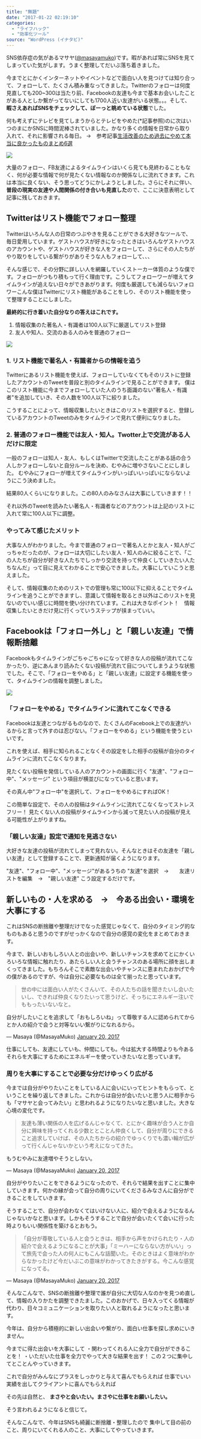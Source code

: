 ```yaml
---
title: "無題"
date: "2017-01-22 02:19:10"
categories:
  - "ライフハック"
  - "効率化ツール"
source: "WordPress (イナタビ)"
---
```


SNS依存症の気があるマサヤ([@masayamuko](https://twitter.com/MasayaMuko))です。暇があれば常にSNSを見てしまっていた気がします。うまく整理してだいぶ落ち着きました。

今までとにかくインターネットやイベントなどで面白い人を見つけては知り合って、フォローして、たくさん積み重なってきました。Twitterのフォローは何度見直しても200~300は当たり前、Facebookの友達も今まで基本お会いしたことがある人としか繋がってないにしても1700人近い友達がいる状態。。。そして、**暇さえあればSNSをチェックして、ぼーっと眺めている状態**でした。

何も考えずにテレビを見てしまうからとテレビをやめた(*記事参照)のに次はいつのまにかSNSに時間泥棒されていました。かなり多くの情報を日常から取り入れて、それに影響される毎日。
→　参考記事[生活改善のため過去にやめて本当に良かったものまとめ6選](https://masayamuko.com/better-quit/)

![](https://masayamuko.com/wp/wp-content/uploads/2017/01/green_maxfloppy220141024222803_TP_V.jpg)

大量のフォロー、FB友達によるタイムラインはいくら見ても見終わることもなく、何が必要な情報で何が見たくない情報なのか関係なしに流れてきます。これは本当に良くない、そう思ってどうにかしようとしました。さらにそれに伴い、**普段の現実の友達や人間関係の付き合いも見直した**ので、ここに決意表明として記事に残しておきます。

## Twitterはリスト機能でフォロー整理

Twitterはいろんな人の日常のつぶやきを見ることができる大好きなツールで、毎日愛用しています。ゲストハウスが好きになったときはいろんなゲストハウスのアカウントや、ゲストハウスが好きな人をフォローして、さらにその人たちがやり取りをしている繋がりがありそうな人もフォローして、、、

そんな感じで、その分野に詳しい人を網羅していくストーカー体質のような僕です。フォローがつもり積もって行く理由です。こうしてフォローワーが増えてタイムラインが追えない日々ができあがります。何度も厳選しても減らないフォロワーこんな僕はTwitterにリスト機能があることをしり、そのリスト機能を使って整理することにしました。

**最終的に行き着いた自分なりの答えはこれです。**
1. 情報収集のた著名人・有識者は100人以下に厳選してリスト登録
2. 友人や知人、交流のある人のみを普通のフォロー

![](https://masayamuko.com/wp/wp-content/uploads/2017/01/スクリーンショット-2017-01-22-午後11.24.55.png)

### 1. リスト機能で著名人・有識者からの情報を追う

Twitterにあるリスト機能を使えば、フォローしていなくてもそのリストに登録したアカウントのTweetを普段と別のタイムラインで見ることができます。
僕はこのリスト機能に今までフォローしていた人のうち面識のない"著名人・有識者"を追加していき、その人数を100人以下に絞りました。

こうすることによって、情報収集したいときはこのリストを選択すると、登録しているアカウントのTweetのみをタイムラインで見れて便利になりました。

### 2. 普通のフォロー機能では友人・知人。Twotter上で交流がある人だけに限定

一般のフォローは知人・友人、もしくはTwitterで交流したことがある話の合う人しかフォローしないと自分ルールを決め、むやみに増やさないことにしました。
むやみにフォローが増えてタイムラインがいっぱいいっぱいにならないようにこう決めました。

結果80人くらいになりました。この80人のみなさんは大事にしていきます！！

それ以外のTweetを読みたい著名人・有識者などのアカウントは上記のリストに入れて常に100人以下に調整。

### やってみて感じたメリット

大事な人がわかりました。今まで普通のフォローで著名人とかと友人・知人がごっちゃだったのが、フォローは大切にしたい友人・知人のみに絞ることで、「この人たちが自分が好きな人たちでしっかり交流を持って仲良くしていきたい人たちなんだ」って目に見えてわかることで安心できました。大事にしていこうと思えました。

そして、情報収集のためのリストでの管理も常に100以下に抑えることでタイムラインを追うことができますし、意識して情報を取るとき以外はこのリストを見ないのでいい感じに時間を使い分けれています。これは大きなポイント！　情報収集したいときだけ見に行くっていうステップが挟まっていい。

## Facebookは「フォロー外し」と「親しい友達」で情報断捨離

Facebookもタイムラインがごちゃごちゃになって好きな人の投稿が流れてこなかったり、逆にあんまり読みたくない投稿が流れて目についてしまうような状態でした。そこで、「フォローをやめる」と「親しい友達」に設定する機能を使って、タイムラインの情報を調整しました。

![](https://masayamuko.com/wp/wp-content/uploads/2017/01/スクリーンショット-2017-01-22-午後11.15.58.png)

### 「フォローをやめる」でタイムラインに流れてこなくできる
Facebookは友達とつながるものなので、たくさんのFacebook上での友達がいるからと言って外すのは忍びない。「フォローをやめる」という機能を使うといいです。

これを使えば、相手に知られることなくその設定をした相手の投稿が自分のタイムラインに流れてこなくなります。

見たくない投稿を発信している人のアカウントの画面に行く
"友達"、"フォロー中"、"メッセージ"
という項目が横並びになっていると思います。

その真ん中"フォロー中"を選択して、フォローをやめるにすればOK！

この簡単な設定で、その人の投稿はタイムラインに流れてこなくなってストレスフリー！
見たくない人の投稿がタイムラインから減って見たい人の投稿が見える可能性が上がりますね。

### 「親しい友達」設定で通知を見逃さない

大好きな友達の投稿が流れてしまって見れない。そんなときはその友達を「親しい友達」として登録することで、更新通知が届くようになります。

"友達"、"フォロー中"、"メッセージ"があるうちの
"友達"を選択　→　　友達リストを編集　→　"親しい友達"
こう設定するだけです。

## 新しいもの・人を求める　→　今ある出会い・環境を大事にする

これはSNSの断捨離や整理だけでなった感覚じゃなくて、自分のタイミング的なものもあると思うのですがせっかくなので自分の感覚の変化をまとめておきます。

今まで、新しいおもしろい人との出会いや、新しいチャンスを求めてとにかくいろいろな情報に触れたり、あたらしい人と会うチャンスのある場所に顔を出しまくってきました。もちろんそこで素敵な出会いやチャンスに恵まれたおかげで今の僕があるのですが、今は自分に必要なものは全て揃ったと思っています。

> 世の中には面白い人がたくさんいて、その人たちの話を聞きたいし会いたいし、できれば仲良くなりたいって思うけど、そっちにエネルギー注いでももったいないなと。

自分がしたいことを追求して「おもしろいね」って尊敬する人に認められてからとか人の紹介で会うと対等ないい繋がりになれるから。

— Masaya (@MasayaMuko) [January 20, 2017](https://twitter.com/MasayaMuko/status/822473304090906624)

仕事にしても、友達にしていも、仲間にしても。今は拡大する時間よりも今あるそれらを大事にするためにエネルギーを使っていきたいなと思っています。

### 周りを大事にすることで必要な分だけゆっくり広がる

今までは自分がやりたいことをしている人に会いにいってヒントをもらって、ということを繰り返してきました。これからは自分が会いたいと思う人に相手からも「マサヤと会ってみたい」と思われるようになりたいなと思いました。大きな心境の変化です。

> 友達も薄い関係の人を広げるんじゃなくて、とにかく趣味が合う人とか自分に興味を持ってくれる少数ととことん仲良くして、自分が周りにできること追求していけば、その人たちからの紹介でゆっくりでも濃い輪が広がって行くんじゃないかという考えになってきた。

もうむやみに友達増やそうとしない。

— Masaya (@MasayaMuko) [January 20, 2017](https://twitter.com/MasayaMuko/status/822474022508105728)

自分がやりたいことをできるようになったので、それらで結果を出すことに集中していきます。何かの縁が会って自分の周りにいてくださるみなさんに自分ができることをしていきます。

そうすることで、自分が会わなくてはいけない人に、紹介で会えるようになるんじゃないかなと思います。しかもそうすることで自分が会いたくて会いに行った時よりもいい関係性を築けるとおもう。

> 「自分が尊敬している人と会うときは、相手から声をかけられたり・人の紹介で会えるようになることが大事」「ミーハーにならない方がいい」って旅先で会った人の何人にもこんな話聞いた。そのときはよく意味がわからなかったけど今だいぶこの意味がわかってきたきがする。今こんな感覚になってる。

— Masaya (@MasayaMuko) [January 20, 2017](https://twitter.com/MasayaMuko/status/822472553872506881)

そんなこんなで、SNSの断捨離や整理で誰が自分に大切な人なのかを見つめ直して、情報の入りかたを調整できたました。このおかげで、日々入ってくる情報が代わり、日々コミュニケーションを取りたい人と取れるようになったと思います。

今年は、自分から積極的に新しい出会いや繋がり、面白い仕事を探し求めにいきません。

今までに得た出会いを大事にして
・関わってくれる人に全力で自分ができることを！
・いただいた仕事を全力でやって大きな結果を出す！
この２つに集中してとことんやっていきます。

これで自分がみんなにプラスをしっかりと与えて喜んでもらえれば
仕事でいい実績を出してクライアントに喜んでもらえれば

その先は自然と、
**まさやと会いたい。まさやに仕事をお願いしたい。**

そう言われるようになると信じて。

そんなこんなで、今年はSNSも綺麗に断捨離・整理したので
集中して目の前のこと、周りにいてくれる人のこと、大事にしてやっていきます。